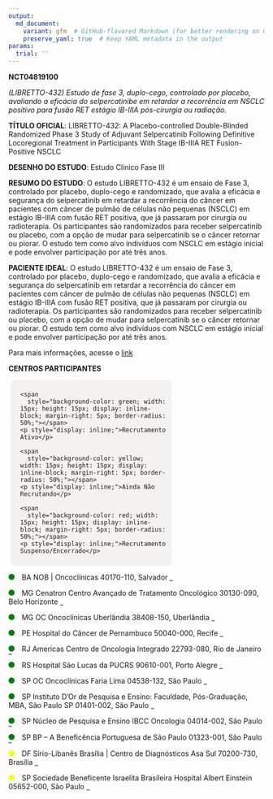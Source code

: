 ```yaml
---
output: 
  md_document:
    variant: gfm  # GitHub-flavored Markdown (for better rendering on GitHub)
    preserve_yaml: true  # Keep YAML metadata in the output
params:
  trial: ''
---
```


**NCT04819100**

*(LIBRETTO-432) Estudo de fase 3, duplo-cego, controlado por placebo,
avaliando a eficácia do selpercatinibe em retardar a recorrência em
NSCLC positivo para fusão RET estágio IB-IIIA pós-cirurgia ou radiação.*

**TÍTULO OFICIAL**: LIBRETTO-432: A Placebo-controlled Double-Blinded
Randomized Phase 3 Study of Adjuvant Selpercatinib Following Definitive
Locoregional Treatment in Participants With Stage IB-IIIA RET
Fusion-Positive NSCLC

**DESENHO DO ESTUDO**: Estudo Clinico Fase III

**RESUMO DO ESTUDO**: O estudo LIBRETTO-432 é um ensaio de Fase 3,
controlado por placebo, duplo-cego e randomizado, que avalia a eficácia
e segurança do selpercatinib em retardar a recorrência do câncer em
pacientes com câncer de pulmão de células não pequenas (NSCLC) em
estágio IB-IIIA com fusão RET positiva, que já passaram por cirurgia ou
radioterapia. Os participantes são randomizados para receber
selpercatinib ou placebo, com a opção de mudar para selpercatinib se o
câncer retornar ou piorar. O estudo tem como alvo indivíduos com NSCLC
em estágio inicial e pode envolver participação por até três anos.

**PACIENTE IDEAL**: O estudo LIBRETTO-432 é um ensaio de Fase 3,
controlado por placebo, duplo-cego e randomizado, que avalia a eficácia
e segurança do selpercatinib em retardar a recorrência do câncer em
pacientes com câncer de pulmão de células não pequenas (NSCLC) em
estágio IB-IIIA com fusão RET positiva, que já passaram por cirurgia ou
radioterapia. Os participantes são randomizados para receber
selpercatinib ou placebo, com a opção de mudar para selpercatinib se o
câncer retornar ou piorar. O estudo tem como alvo indivíduos com NSCLC
em estágio inicial e pode envolver participação por até três anos.

Para mais informações, acesse o
[link](https://clinicaltrials.gov/ct2/show/NCT04819100)

**CENTROS PARTICIPANTES**

<div style="margin-bottom: 8px; margin-left: 5px; padding: 8px; max-width: 300px; background-color: #f3f2f1; border-radius: 8px;">

<div style="margin-left: 10px;">

    <span 
      style="background-color: green; width: 15px; height: 15px; display: inline-block; margin-right: 5px; border-radius: 50%;"></span>
    <p style="display: inline;">Recrutamento Ativo</p>

</div>

<div style="margin-left: 10px;">

    <span 
      style="background-color: yellow; width: 15px; height: 15px; display: inline-block; margin-right: 5px; border-radius: 50%;"></span>
    <p style="display: inline;">Ainda Não Recrutando</p>

</div>

<div style="margin-left: 10px;">

    <span 
      style="background-color: red; width: 15px; height: 15px; display: inline-block; margin-right: 5px; border-radius: 50%;"></span>
    <p style="display: inline;">Recrutamento Suspenso/Encerrado</p>

</div>

</div>

<span style="display: inline-block; width: 12px; height: 12px; border-radius: 50%; margin-right: 10px; padding-bottom: 0px; background-color: green;"></span>
BA NOB \| Oncoclínicas 40170-110, Salvador
<span style="color: #2E4A7F; text-decoration: none; font-weight: 500; font-size: 0.8">[REPORTAR
ERRO](https://flazar.shinyapps.io/formsapp?study_nct_id=NCT04819100&location_id=NUCLEODEONCOLOGIADABAHIASALVADORBAHIA40170070BRAZIL&location_full_name=NOB%20%7C%20Oncocl%C3%ADnicas%2C%2040170-110%2C%20Salvador&form_type=Reportar%20Erro)</span>

<span style="display: inline-block; width: 12px; height: 12px; border-radius: 50%; margin-right: 10px; padding-bottom: 0px; background-color: green;"></span>
MG Cenatron Centro Avançado de Tratamento Oncológico 30130-090, Belo
Horizonte
<span style="color: #2E4A7F; text-decoration: none; font-weight: 500; font-size: 0.8">[REPORTAR
ERRO](https://flazar.shinyapps.io/formsapp?study_nct_id=NCT04819100&location_id=CENTROAVANCADODETRATAMENTOONCOLOGICOCENANTRONBELOHORIZONTEMINASGERAIS30130090BRAZIL&location_full_name=Cenatron%20Centro%20Avan%C3%A7ado%20de%20Tratamento%20Oncol%C3%B3gico%2C%2030130-090%2C%20Belo%20Horizonte&form_type=Reportar%20Erro)</span>

<span style="display: inline-block; width: 12px; height: 12px; border-radius: 50%; margin-right: 10px; padding-bottom: 0px; background-color: green;"></span>
MG OC Oncoclínicas Uberlândia 38408-150, Uberlândia
<span style="color: #2E4A7F; text-decoration: none; font-weight: 500; font-size: 0.8">[REPORTAR
ERRO](https://flazar.shinyapps.io/formsapp?study_nct_id=NCT04819100&location_id=CENTROONCOLOGICODOTRIANGULOUBERLANDIAMINASGERAIS38408150BRAZIL&location_full_name=OC%20Oncocl%C3%ADnicas%20Uberl%C3%A2ndia%2C%2038408-150%2C%20Uberl%C3%A2ndia&form_type=Reportar%20Erro)</span>

<span style="display: inline-block; width: 12px; height: 12px; border-radius: 50%; margin-right: 10px; padding-bottom: 0px; background-color: green;"></span>
PE Hospital do Câncer de Pernambuco 50040-000, Recife
<span style="color: #2E4A7F; text-decoration: none; font-weight: 500; font-size: 0.8">[REPORTAR
ERRO](https://flazar.shinyapps.io/formsapp?study_nct_id=NCT04819100&location_id=HOSPITALDECANCERDERECIFERECIFEPERNAMBUCO50040000BRAZIL&location_full_name=Hospital%20do%20C%C3%A2ncer%20de%20Pernambuco%2C%2050040-000%2C%20Recife&form_type=Reportar%20Erro)</span>

<span style="display: inline-block; width: 12px; height: 12px; border-radius: 50%; margin-right: 10px; padding-bottom: 0px; background-color: green;"></span>
RJ Americas Centro de Oncologia Integrado 22793-080, Rio de Janeiro
<span style="color: #2E4A7F; text-decoration: none; font-weight: 500; font-size: 0.8">[REPORTAR
ERRO](https://flazar.shinyapps.io/formsapp?study_nct_id=NCT04819100&location_id=GRUPOCOICLINICASONCOLOGICASINTEGRADASRIODEJANEIRO22775001BRAZIL&location_full_name=Americas%20Centro%20de%20Oncologia%20Integrado%2C%2022793-080%2C%20Rio%20de%20Janeiro&form_type=Reportar%20Erro)</span>

<span style="display: inline-block; width: 12px; height: 12px; border-radius: 50%; margin-right: 10px; padding-bottom: 0px; background-color: green;"></span>
RS Hospital São Lucas da PUCRS 90610-001, Porto Alegre
<span style="color: #2E4A7F; text-decoration: none; font-weight: 500; font-size: 0.8">[REPORTAR
ERRO](https://flazar.shinyapps.io/formsapp?study_nct_id=NCT04819100&location_id=HOSPITALSAOLUCASDAPUCRSPORTOALEGRERIOGRANDEDOSUL90610000BRAZIL&location_full_name=Hospital%20S%C3%A3o%20Lucas%20da%20PUCRS%2C%2090610-001%2C%20Porto%20Alegre&form_type=Reportar%20Erro)</span>

<span style="display: inline-block; width: 12px; height: 12px; border-radius: 50%; margin-right: 10px; padding-bottom: 0px; background-color: green;"></span>
SP OC Oncoclínicas Faria Lima 04538-132, São Paulo
<span style="color: #2E4A7F; text-decoration: none; font-weight: 500; font-size: 0.8">[REPORTAR
ERRO](https://flazar.shinyapps.io/formsapp?study_nct_id=NCT04819100&location_id=CENTROPAULISTADEONCOLOGIACLINICASAOPAULO01452000BRAZIL&location_full_name=OC%20Oncocl%C3%ADnicas%20Faria%20Lima%2C%2004538-132%2C%20S%C3%A3o%20Paulo&form_type=Reportar%20Erro)</span>

<span style="display: inline-block; width: 12px; height: 12px; border-radius: 50%; margin-right: 10px; padding-bottom: 0px; background-color: green;"></span>
SP Instituto D’Or de Pesquisa e Ensino: Faculdade, Pós-Graduação, MBA,
São Paulo SP 01401-002, São Paulo
<span style="color: #2E4A7F; text-decoration: none; font-weight: 500; font-size: 0.8">[REPORTAR
ERRO](https://flazar.shinyapps.io/formsapp?study_nct_id=NCT04819100&location_id=INSTITUTODORDEPESQUISAEENSINOIDORSAOPAULOSAOPAULO04543000BRAZIL&location_full_name=Instituto%20D%27Or%20de%20Pesquisa%20e%20Ensino%3A%20Faculdade%2C%20P%C3%B3s-Gradua%C3%A7%C3%A3o%2C%20MBA%2C%20S%C3%A3o%20Paulo%20SP%2C%2001401-002%2C%20S%C3%A3o%20Paulo&form_type=Reportar%20Erro)</span>

<span style="display: inline-block; width: 12px; height: 12px; border-radius: 50%; margin-right: 10px; padding-bottom: 0px; background-color: green;"></span>
SP Núcleo de Pesquisa e Ensino IBCC Oncologia 04014-002, São Paulo
<span style="color: #2E4A7F; text-decoration: none; font-weight: 500; font-size: 0.8">[REPORTAR
ERRO](https://flazar.shinyapps.io/formsapp?study_nct_id=NCT04819100&location_id=NUCLEODEPESQUISACLINICADAREDESAOCAMILOSAOPAULO04014002BRAZIL&location_full_name=N%C3%BAcleo%20de%20Pesquisa%20e%20Ensino%20IBCC%20Oncologia%2C%2004014-002%2C%20S%C3%A3o%20Paulo&form_type=Reportar%20Erro)</span>

<span style="display: inline-block; width: 12px; height: 12px; border-radius: 50%; margin-right: 10px; padding-bottom: 0px; background-color: green;"></span>
SP BP – A Beneficência Portuguesa de São Paulo 01323-001, São Paulo
<span style="color: #2E4A7F; text-decoration: none; font-weight: 500; font-size: 0.8">[REPORTAR
ERRO](https://flazar.shinyapps.io/formsapp?study_nct_id=NCT04819100&location_id=HOSPITALBPSAOPAULOSAOPAULO01321001BRAZIL&location_full_name=BP%20%E2%80%93%20A%20Benefic%C3%AAncia%20Portuguesa%20de%20S%C3%A3o%20Paulo%2C%2001323-001%2C%20S%C3%A3o%20Paulo&form_type=Reportar%20Erro)</span>

<span style="display: inline-block; width: 12px; height: 12px; border-radius: 50%; margin-right: 10px; padding-bottom: 0px; background-color: yellow;"></span>
DF Sírio-Libanês Brasília \| Centro de Diagnósticos Asa Sul 70200-730,
Brasília
<span style="color: #2E4A7F; text-decoration: none; font-weight: 500; font-size: 0.8">[REPORTAR
ERRO](https://flazar.shinyapps.io/formsapp?study_nct_id=NCT04819100&location_id=SIRIOLIBANESBRASILIACENTRODEONCOLOGIAASASULBRASILIADISTRITOFEDERAL70200730BRAZIL&location_full_name=S%C3%ADrio-Liban%C3%AAs%20Bras%C3%ADlia%20%7C%20Centro%20de%20Diagn%C3%B3sticos%20Asa%20Sul%2C%2070200-730%2C%20Bras%C3%ADlia&form_type=Reportar%20Erro)</span>

<span style="display: inline-block; width: 12px; height: 12px; border-radius: 50%; margin-right: 10px; padding-bottom: 0px; background-color: yellow;"></span>
SP Sociedade Beneficente Israelita Brasileira Hospital Albert Einstein
05652-000, São Paulo
<span style="color: #2E4A7F; text-decoration: none; font-weight: 500; font-size: 0.8">[REPORTAR
ERRO](https://flazar.shinyapps.io/formsapp?study_nct_id=NCT04819100&location_id=SOCIEDADEBENEFICENTEISRAELITABRASILEIRAHOSPITALALBERTEINSTEINSAOPAULOSAOPAULO05652900BRAZIL&location_full_name=Sociedade%20Beneficente%20Israelita%20Brasileira%20Hospital%20Albert%20Einstein%2C%2005652-000%2C%20S%C3%A3o%20Paulo&form_type=Reportar%20Erro)</span>
